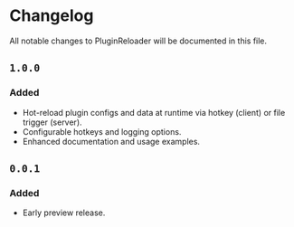# Changelog

All notable changes to PluginReloader will be documented in this file.

## `1.0.0`
### Added
- Hot-reload plugin configs and data at runtime via hotkey (client) or file trigger (server).
- Configurable hotkeys and logging options.
- Enhanced documentation and usage examples.

## `0.0.1`
### Added
- Early preview release.
